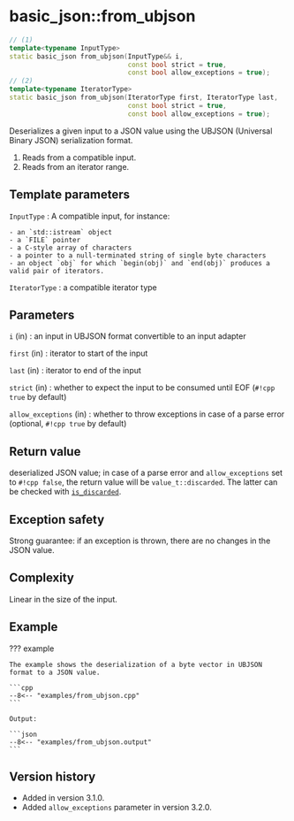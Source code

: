 # basic_json::from_ubjson

```cpp
// (1)
template<typename InputType>
static basic_json from_ubjson(InputType&& i,
                              const bool strict = true,
                              const bool allow_exceptions = true);
// (2)
template<typename IteratorType>
static basic_json from_ubjson(IteratorType first, IteratorType last,
                              const bool strict = true,
                              const bool allow_exceptions = true);
```

Deserializes a given input to a JSON value using the UBJSON (Universal Binary JSON) serialization format.

1. Reads from a compatible input.
2. Reads from an iterator range.

## Template parameters

`InputType`
:   A compatible input, for instance:
    
    - an `std::istream` object
    - a `FILE` pointer
    - a C-style array of characters
    - a pointer to a null-terminated string of single byte characters
    - an object `obj` for which `begin(obj)` and `end(obj)` produces a valid pair of iterators.

`IteratorType`
:   a compatible iterator type

## Parameters

`i` (in)
:   an input in UBJSON format convertible to an input adapter

`first` (in)
:   iterator to start of the input

`last` (in)
:   iterator to end of the input

`strict` (in)
:   whether to expect the input to be consumed until EOF (`#!cpp true` by default)

`allow_exceptions` (in)
:   whether to throw exceptions in case of a parse error (optional, `#!cpp true` by default)

## Return value

deserialized JSON value; in case of a parse error and `allow_exceptions` set to `#!cpp false`, the return value will be
`value_t::discarded`. The latter can be checked with [`is_discarded`](is_discarded.md).

## Exception safety

Strong guarantee: if an exception is thrown, there are no changes in the JSON value.

## Complexity

Linear in the size of the input.

## Example

??? example

    The example shows the deserialization of a byte vector in UBJSON format to a JSON value.
     
    ```cpp
    --8<-- "examples/from_ubjson.cpp"
    ```
    
    Output:
    
    ```json
    --8<-- "examples/from_ubjson.output"
    ```

## Version history

- Added in version 3.1.0.
- Added `allow_exceptions` parameter in version 3.2.0.
